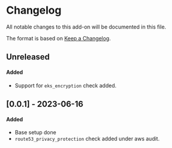 # Changelog
All notable changes to this add-on will be documented in this file.

The format is based on [Keep a Changelog](https://keepachangelog.com/en/1.0.0/).

## Unreleased

#### Added
- Support for `eks_encryption` check added.

## [0.0.1] - 2023-06-16
#### Added
- Base setup done
- `route53_privacy_protection` check added under aws audit.